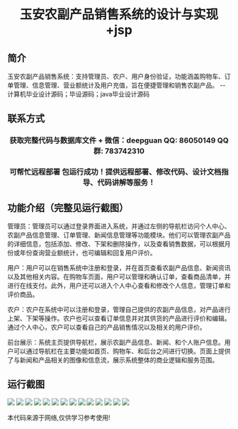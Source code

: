 <p><h1 align="center">玉安农副产品销售系统的设计与实现+jsp</h1></p>

## 简介
玉安农副产品销售系统：支持管理员、农户、用户身份验证，功能涵盖购物车、订单管理、信息管理、营业额统计及用户充值，旨在便捷管理和销售农副产品。    --计算机毕业设计源码；毕设源码；java毕业设计源码


## 联系方式
<p><h3 align="center">获取完整代码与数据库文件 + 微信：deepguan QQ: 86050149 QQ群: 783742310</h3></p>
<p><h3 align="center">可帮忙远程部署 包运行成功！提供远程部署、修改代码、设计文档指导、代码讲解等服务！</h3></p>

## 功能介绍（完整见运行截图）
管理员：管理员可以通过登录界面进入系统，并通过左侧的导航栏访问个人中心、农副产品信息管理、订单管理、新闻信息管理等功能模块。他们可以管理农副产品的详细信息，包括添加、修改、下架和删除操作，以及查看销售数据，可以根据月份或年份查询营业额统计，也可编辑和回复用户评价。

用户：用户可以在销售系统中注册和登录，并在首页查看农副产品信息、新闻资讯以及其他相关内容。在购物车页面，用户可以管理和确认订单，查看商品清单，并进行在线支付。此外，用户还可以进入个人中心查看和修改个人信息，管理订单和评价商品。

农户：农户在系统中可以注册和登录，管理自己提供的农副产品信息，对产品进行上架、下架等操作。农户也可以查看订单信息并对其供货的产品进行评价和编辑。通过个人中心，农户可以查看自己的产品销售情况以及相关的用户评价。

前台展示：系统主页提供导航栏，展示农副产品信息、新闻、和个人账户信息。用户可以通过导航栏在主要功能如首页、购物车、和后台之间进行切换。页面上提供了与新闻和产品相关的图像和信息流，展示系统整体的商业逻辑和服务范围。


## 运行截图
![](https://bs-1329754181.cos.ap-shanghai.myqcloud.com/ssm/YuananAgriculturalProductSalesSystemJSP/img/001.jpg)
![](https://bs-1329754181.cos.ap-shanghai.myqcloud.com/ssm/YuananAgriculturalProductSalesSystemJSP/img/002.jpg)
![](https://bs-1329754181.cos.ap-shanghai.myqcloud.com/ssm/YuananAgriculturalProductSalesSystemJSP/img/003.jpg)
![](https://bs-1329754181.cos.ap-shanghai.myqcloud.com/ssm/YuananAgriculturalProductSalesSystemJSP/img/004.jpg)
![](https://bs-1329754181.cos.ap-shanghai.myqcloud.com/ssm/YuananAgriculturalProductSalesSystemJSP/img/005.jpg)
![](https://bs-1329754181.cos.ap-shanghai.myqcloud.com/ssm/YuananAgriculturalProductSalesSystemJSP/img/006.jpg)
![](https://bs-1329754181.cos.ap-shanghai.myqcloud.com/ssm/YuananAgriculturalProductSalesSystemJSP/img/007.jpg)
![](https://bs-1329754181.cos.ap-shanghai.myqcloud.com/ssm/YuananAgriculturalProductSalesSystemJSP/img/008.jpg)
![](https://bs-1329754181.cos.ap-shanghai.myqcloud.com/ssm/YuananAgriculturalProductSalesSystemJSP/img/009.jpg)
![](https://bs-1329754181.cos.ap-shanghai.myqcloud.com/ssm/YuananAgriculturalProductSalesSystemJSP/img/010.jpg)
![](https://bs-1329754181.cos.ap-shanghai.myqcloud.com/ssm/YuananAgriculturalProductSalesSystemJSP/img/011.jpg)
![](https://bs-1329754181.cos.ap-shanghai.myqcloud.com/ssm/YuananAgriculturalProductSalesSystemJSP/img/012.jpg)
![](https://bs-1329754181.cos.ap-shanghai.myqcloud.com/ssm/YuananAgriculturalProductSalesSystemJSP/img/013.jpg)
![](https://bs-1329754181.cos.ap-shanghai.myqcloud.com/ssm/YuananAgriculturalProductSalesSystemJSP/img/014.jpg)

<p>本代码来源于网络,仅供学习参考使用!</p>
